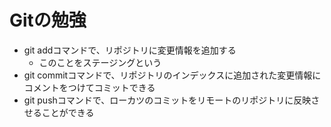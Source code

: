 # Gitの勉強

* git addコマンドで、リポジトリに変更情報を追加する
	* このことをステージングという
* git commitコマンドで、リポジトリのインデックスに追加された変更情報にコメントをつけてコミットできる
* git pushコマンドで、ローカツのコミットをリモートのリポジトリに反映させることができる

